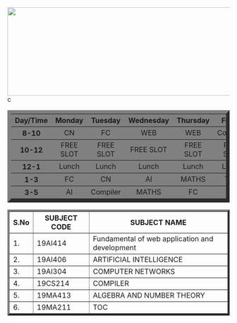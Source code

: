 <!DOCTYPE html>
<html lang="en">
<head>
	<meta charset="UTF-8">
	<meta http-equiv="X-UA-Compatible" content="IE=edge">
	<meta name="viewport" content="width=device-width, initial-scale=1.0">
	
</head>
<body>
<center>
<img src="logo.png" width="900" height="200">
</center>
<table align="center" width="600" cellspacing="3" cellpadding="6" border="8" bgcolor="grey">
<th bgcolor="grey">Day/Time</th>
<th bgcolor="grey">Monday</th>
<th bgcolor="grey">Tuesday</th>
<th bgcolor="grey">Wednesday</th>
<th bgcolor="grey">Thursday</th>
<th bgcolor="grey">Friday</th>
</tr>

<tr align="center">
<th bgcolor="grey">8-10</th>
<td>CN</td>
<td>FC</td>
<td>WEB</td>
<td>WEB</td>
<td>Compiler</td>
</tr>

<tr align="center">
<th bgcolor="grey">10-12</th>
<td>FREE SLOT</td>
<td>FREE SLOT</td>
<td>FREE SLOT</td>
<td>FREE SLOT</td>
<td>FREE SLOT</td>
</tr>

<tr align="center">
<th bgcolor="grey">12-1</th>
<td>Lunch</td>
<td>Lunch</td>
<td>Lunch</td>
<td>Lunch</td>
<td>Lunch</td>
</tr>
<tr align="center">
	<th bgcolor="grey">1-3</th>
	<td>FC</td>
	<td>CN</td>
	<td>AI</td>
	<td>MATHS</td>
	<td>TOC</td>
	</tr>
	<tr align="center">
		<th bgcolor="grey">3-5</th>
		<td>AI</td>
c		<td>Compiler</td>
		<td>MATHS</td>
		<td>FC</td>
		<td>CN</td>
		</tr>
<table border= "4" cellspacing="0px" cellpadding="10px"  align="center" >
	<tr>
	<th> S.No </th>
	  <th> SUBJECT CODE </th>
	<th> SUBJECT NAME </th>
	</tr>
	<tr> 
	<td> 1. </td>
	<td> 19AI414 </td>
	<td> Fundamental of web application and development </td>
	</tr>
	<tr>
	<td> 2. </td>
	<td> 19AI406 </td>
	<td> ARTIFICIAL INTELLIGENCE </td>
	</tr>
	<tr>
	<td> 3. </td>
	<td> 19AI304 </td> 
	<td> COMPUTER NETWORKS </td>
	</tr>
	<tr>
	<td> 4. </td>
	<td> 19CS214 </td>
	<td> COMPILER </td>
	</tr>
	<tr>
	<td> 5. </td>
	<td> 19MA413 </td>
	<td>ALGEBRA AND NUMBER THEORY </td>
	</tr>
	<tr>
	<td> 6. </td>
	<td> 19MA211 </td>
	<td> TOC</td>
	</tr>
	</table>
	   
 </body>
</html>
